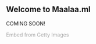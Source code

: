 ## Welcome to Maalaa.ml

COMING SOON!

<a id='E9N9Wi_fQ-JR2KlPE1rYVg' class='gie-single' href='http://www.gettyimages.ca/detail/823662548' target='_blank' style='color:#a7a7a7;text-decoration:none;font-weight:normal !important;border:none;display:inline-block;'>Embed from Getty Images</a><script>window.gie=window.gie||function(c){(gie.q=gie.q||[]).push(c)};gie(function(){gie.widgets.load({id:'E9N9Wi_fQ-JR2KlPE1rYVg',sig:'FuXkbPG6i24nGEJwXrLqjByo7YNVkXKLq4_gt3Rt15Y=',w:'509px',h:'339px',items:'823662548',caption: true ,tld:'ca',is360: false })});</script><script src='//embed-cdn.gettyimages.com/widgets.js' charset='utf-8' async></script>
